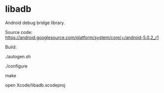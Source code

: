 # libadb
Android debug bridge library.


Source code: 
https://android.googlesource.com/platform/system/core/+/android-5.0.2_r1


Build:

./autogen.sh

./configure

make

open Xcode/libadb.xcodeproj